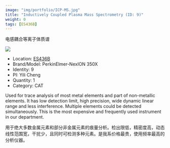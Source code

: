 ```yaml
---
image: "img/portfolio/ICP-MS.jpg"
title: "Inductively Coupled Plasma Mass Spectrometry (ID: 9)"
weight: 0
tags: [ES436B]
---
```


电感耦合等离子体质谱

<!--more-->

![](../../img/portfolio/ICP-MS.jpg)

- Location: [ES436B](../../tags/es436b)
- Brand/Model: PerkinElmer-NexION 350X
- Identity: 9
- PI: Yili Cheng
- Quantity: 1
- Category: CAT

Used for trace analysis of most metal elements and part of non-metallic elements. It has low detection limit, high precision, wide dynamic linear range and less interference. Multiple elements could be detected simultaneously. This is the most expensive and frequently used instrument in our department.

用于绝大多数金属元素和部分非金属元素的痕量分析。检出限低，精密度高，动态线性范围宽，干扰少，且同时可检测多种元素。是我系价格最贵，使用频率最高的分析仪器。


